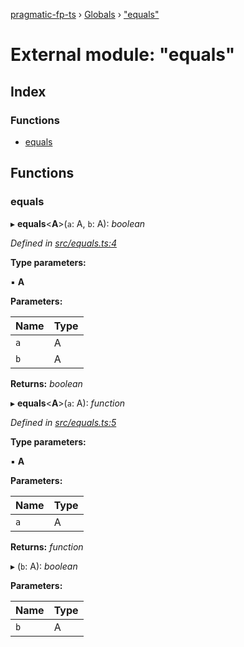 [pragmatic-fp-ts](../README.md) › [Globals](../globals.md) › ["equals"](_equals_.md)

# External module: "equals"

## Index

### Functions

* [equals](_equals_.md#equals)

## Functions

###  equals

▸ **equals**<**A**>(`a`: A, `b`: A): *boolean*

*Defined in [src/equals.ts:4](https://github.com/hermann-p/pragmatic-fp-ts/blob/ae00bcd/src/equals.ts#L4)*

**Type parameters:**

▪ **A**

**Parameters:**

Name | Type |
------ | ------ |
`a` | A |
`b` | A |

**Returns:** *boolean*

▸ **equals**<**A**>(`a`: A): *function*

*Defined in [src/equals.ts:5](https://github.com/hermann-p/pragmatic-fp-ts/blob/ae00bcd/src/equals.ts#L5)*

**Type parameters:**

▪ **A**

**Parameters:**

Name | Type |
------ | ------ |
`a` | A |

**Returns:** *function*

▸ (`b`: A): *boolean*

**Parameters:**

Name | Type |
------ | ------ |
`b` | A |
